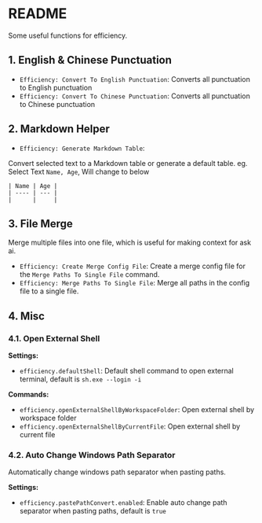 # README

Some useful functions for efficiency.

## 1. English & Chinese Punctuation

* `Efficiency: Convert To English Punctuation`: Converts all punctuation to English punctuation
* `Efficiency: Convert To Chinese Punctuation`: Converts all punctuation to Chinese punctuation

## 2. Markdown Helper

* `Efficiency: Generate Markdown Table`: 

Convert selected text to a Markdown table or generate a default table. eg.
Select Text `Name, Age`, Will change to below

``` text
| Name | Age |
| ---- | --- |
|      |     |
```

## 3. File Merge

Merge multiple files into one file, which is useful for making context for ask ai.

* `Efficiency: Create Merge Config File`: Create a merge config file for the `Merge Paths To Single File` command.
* `Efficiency: Merge Paths To Single File`: Merge all paths in the config file to a single file.

## 4. Misc

### 4.1. Open External Shell

**Settings:**

* `efficiency.defaultShell`: Default shell command to open external terminal, default is `sh.exe --login -i`

**Commands:**

* `efficiency.openExternalShellByWorkspaceFolder`: Open external shell by workspace folder
* `efficiency.openExternalShellByCurrentFile`: Open external shell by current file

### 4.2. Auto Change Windows Path Separator

Automatically change windows path separator when pasting paths.

**Settings:**

* `efficiency.pastePathConvert.enabled`: Enable auto change path separator when pasting paths, default is `true`
